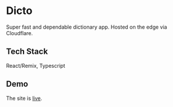 # Dicto

Super fast and dependable dictionary app. Hosted on the edge via Cloudflare.

## Tech Stack

React/Remix, Typescript

## Demo

The site is [live](https://dicto.pages.dev/).
